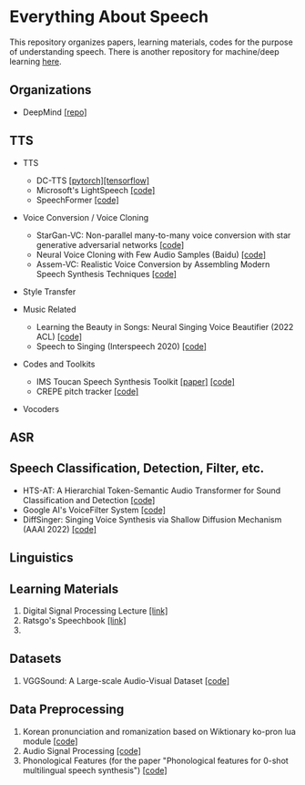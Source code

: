 # Everything About Speech
This repository organizes papers, learning materials, codes for the purpose of understanding speech. There is another repository for machine/deep learning [here](https://github.com/jinny1208/All-Resources-Related-to-ML-DL).

## Organizations
* DeepMind [[repo]](https://github.com/deepmind/deepmind-research)

## TTS
* TTS
  - DC-TTS [[pytorch]](https://github.com/chaiyujin/dctts-pytorch)[[tensorflow]](https://github.com/Kyubyong/dc_tts)
  - Microsoft's LightSpeech [[code]](https://github.com/microsoft/NeuralSpeech)
  - SpeechFormer [[code]](https://github.com/HappyColor/SpeechFormer)


* Voice Conversion / Voice Cloning 
  - StarGan-VC: Non-parallel many-to-many voice conversion with star generative adversarial networks [[code]](https://github.com/liusongxiang/StarGAN-Voice-Conversion)
  - Neural Voice Cloning with Few Audio Samples (Baidu) [[code]](https://github.com/VisionBrain/Neural_Voice_Cloning)
  - Assem-VC: Realistic Voice Conversion by Assembling Modern Speech Synthesis Techniques [[code]](https://github.com/mindslab-ai/assem-vc)


* Style Transfer 

* Music Related
  - Learning the Beauty in Songs: Neural Singing Voice Beautifier (2022 ACL) [[code]](https://github.com/MoonInTheRiver/NeuralSVB)
  - Speech to Singing (Interspeech 2020) [[code]](https://github.com/ericwudayi/speech2singing)

* Codes and Toolkits
  - IMS Toucan Speech Synthesis Toolkit [[paper]](http://festvox.org/blizzard/bc2021/BC21_IMS.pdf) [[code]](https://github.com/DigitalPhonetics/IMS-Toucan)
  - CREPE pitch tracker [[code]](https://github.com/maxrmorrison/torchcrepe)

* Vocoders

## ASR

## Speech Classification, Detection, Filter, etc.
- HTS-AT: A Hierarchial Token-Semantic Audio Transformer for Sound Classification and Detection [[code]](https://github.com/RetroCirce/HTS-Audio-Transformer)
- Google AI's VoiceFilter System [[code]](https://github.com/mindslab-ai/voicefilter)
- DiffSinger: Singing Voice Synthesis via Shallow Diffusion Mechanism (AAAI 2022) [[code]](https://github.com/MoonInTheRiver/DiffSinger)

## Linguistics

## Learning Materials
1. Digital Signal Processing Lecture [[link]](https://github.com/spatialaudio/digital-signal-processing-lecture)
2. Ratsgo's Speechbook [[link]](https://github.com/ratsgo/speechbook)
3. 

## Datasets
1. VGGSound: A Large-scale Audio-Visual Dataset [[code]](https://github.com/hche11/VGGSound)

## Data Preprocessing
1. Korean pronunciation and romanization based on Wiktionary ko-pron lua module [[code]](https://github.com/kord123/ko_pron)
2. Audio Signal Processing [[code]](https://github.com/sooftware/Audio-Signal-Processing)
3. Phonological Features (for the paper "Phonological features for 0-shot multilingual speech synthesis") [[code]](https://github.com/papercup-open-source/phonological-features)
